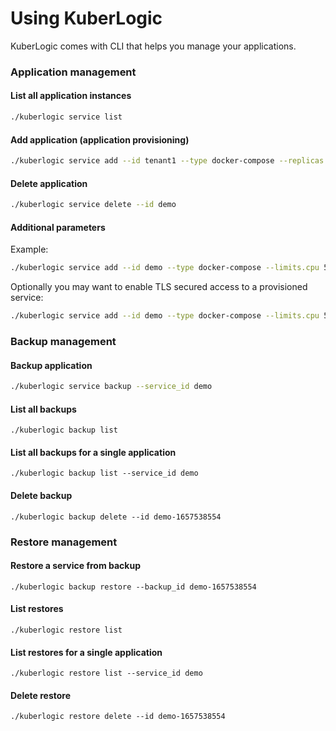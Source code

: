 # Using KuberLogic

KuberLogic comes with CLI that helps you manage your applications.

### Application management
#### List all application instances

```bash
./kuberlogic service list
```

#### Add application (application provisioning)

```bash
./kuberlogic service add --id tenant1 --type docker-compose --replicas 1 --domain productname.site
```

#### Delete application

```bash
./kuberlogic service delete --id demo
```

#### Additional parameters

Example:

```bash
./kuberlogic service add --id demo --type docker-compose --limits.cpu 50 --host example.com --replicas 1
```

Optionally you may want to enable TLS secured access to a provisioned service:

```bash
./kuberlogic service add --id demo --type docker-compose --limits.cpu 50 --host example.com --replicas 1 --tls_enabled
```

### Backup management
#### Backup application
```bash
./kuberlogic service backup --service_id demo
```

#### List all backups
```shell
./kuberlogic backup list
```

#### List all backups for a single application
```shell
./kuberlogic backup list --service_id demo
```

#### Delete backup
```shell
./kuberlogic backup delete --id demo-1657538554 
```

### Restore management
#### Restore a service from backup
```shell
./kuberlogic backup restore --backup_id demo-1657538554
```

#### List restores
```shell
./kuberlogic restore list
```

#### List restores for a single application
```shell 
./kuberlogic restore list --service_id demo
```

#### Delete restore
```shell
./kuberlogic restore delete --id demo-1657538554
```